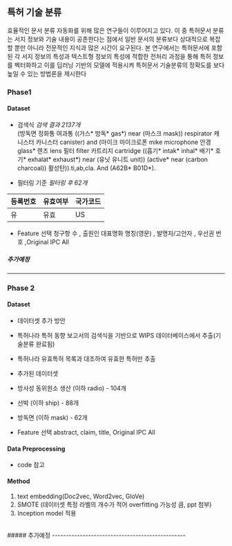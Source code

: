 ## 특허 기술 분류
효율적인 문서 분류 자동화를 위해 많은 연구들이 이루어지고 있다. 이 중 특허문서
분류는 서지 정보와 기술 내용이 공존한다는 점에서 일반 문서의 분류보다 상대적으로
복잡할 뿐만 아니라 전문적인 지식과 많은 시간이 요구된다. 본 연구에서는 특허문서에
포함된 각 서지 정보의 특성과 텍스트형 정보의 특성에 적합한 전처리 과정을 통해
특허 정보를 벡터화하고 이를 딥러닝 기반의 모델에 적용시켜 특허문서 기술분류의
정확도를 보다 높일 수 있는 방법론을 제시한다

### Phase1

#### Dataset
- 검색식   *검색 결과 2137개*
<br>(방독면 정화통 여과통 ((가스* 방독* gas*) near (마스크 mask)) respirator 캐니스터
  카니스터 canister) and (마이크 마이크로폰 mike microphone 안경 glass* 렌즈 lens
필터 filter 카트리지 cartridge ((흡기* intak* inhal* 배기* 호기* exhalat* exhaust*) near
(유닛 유니트 unit)) (active* near (carbon charcoal)) 활성탄)).ti,ab,cla. And (A62B*
B01D*).

- 필터링 기준  *필터링 후  62개* <br>

| 등록번호  | 유효여부  | 국가코드  |
  |--- |---|---|
  | 유  | 유효  | US  |

- Feature 선택
청구항 수 , 출원인 대표명화 명칭(영문) , 발명자/고안자 , 우선권 번호 ,Original IPC All

##### 추가예정
---------------------------------



### Phase 2

#### Dataset
- 데이터셋 추가 방안
 - 특허나라 특허 동향 보고서의 검색식을 기반으로 WIPS 데이터베이스에서 추출(기술분류 완료됨)
 - 특허나라 유효특허 목록과 대조하여 유효한 특허만 추출

- 추가된 데이터셋
 - 방사성 동위원소 생산 (이하 radio) - 104개
 - 선박 (이하 ship) - 88개
 - 방독면 (이하 mask) - 62개

- Feature 선택
 abstract, claim, title, Original IPC All

#### Data Preprocessing
 - code 참고

#### Method
 1. text embedding(Doc2vec, Word2vec, GloVe)
 2. SMOTE (데이터셋 특정 라벨의 개수가 적어 overfitting 가능성 큼, ppt 첨부)
 3. Inception model 적용



 <br>
 ##### 추가예정
------------------------------------------------
